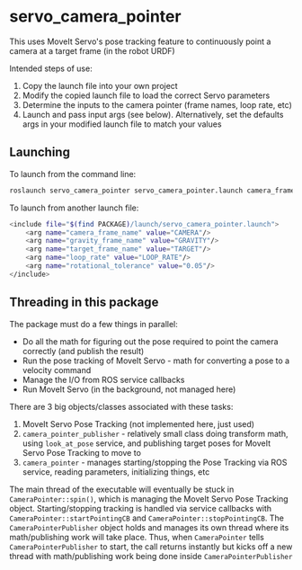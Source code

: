 # servo_camera_pointer

This uses MoveIt Servo's pose tracking feature to continuously point a camera at a target frame (in the robot URDF)

Intended steps of use:
  1) Copy the launch file into your own project
  2) Modify the copied launch file to load the correct Servo parameters
  3) Determine the inputs to the camera pointer (frame names, loop rate, etc)
  4) Launch and pass input args (see below). Alternatively, set the defaults args in your modified launch file to match your values


## Launching
To launch from the command line:
```sh
roslaunch servo_camera_pointer servo_camera_pointer.launch camera_frame_name:=CAMERA gravity_frame_name:=GRAVITY target_frame_name:=TARGET loop_rate:=LOOP_RATE
```

To launch from another launch file:
```sh
<include file="$(find PACKAGE)/launch/servo_camera_pointer.launch">
    <arg name="camera_frame_name" value="CAMERA"/>
    <arg name="gravity_frame_name" value="GRAVITY"/>
    <arg name="target_frame_name" value="TARGET"/>
    <arg name="loop_rate" value="LOOP_RATE"/>
    <arg name="rotational_tolerance" value="0.05"/>
</include>
```

## Threading in this package
The package must do a few things in parallel:
  - Do all the math for figuring out the pose required to point the camera correctly (and publish the result)
  - Run the pose tracking of MoveIt Servo - math for converting a pose to a velocity command
  - Manage the I/O from ROS service callbacks
  - Run MoveIt Servo (in the background, not managed here)

There are 3 big objects/classes associated with these tasks:
  1) MoveIt Servo Pose Tracking (not implemented here, just used)
  2) `camera_pointer_publisher` - relatively small class doing transform math, using `look_at_pose` service, and publishing target poses for MoveIt Servo Pose Tracking to move to
  3) `camera_pointer` - manages starting/stopping the Pose Tracking via ROS service, reading parameters, initializing things, etc

The main thread of the executable will eventually be stuck in `CameraPointer::spin()`, which is managing the MoveIt Servo Pose Tracking object. Starting/stopping tracking is handled via service callbacks with `CameraPointer::startPointingCB` and `CameraPointer::stopPointingCB`. The `CameraPointerPublisher` object holds and manages its own thread where its math/publishing work will take place. Thus, when `CameraPointer` tells `CameraPointerPublisher` to start, the call returns instantly but kicks off a new thread with math/publishing work being done inside `CameraPointerPublisher`
